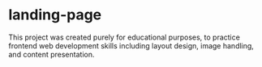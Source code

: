 # landing-page
This project was created purely for educational purposes, to practice frontend web development skills including layout design, image handling, and content presentation.